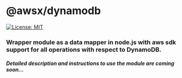 # @awsx/dynamodb

[![License: MIT](https://img.shields.io/badge/License-MIT-blue.svg)](https://opensource.org/licenses/MIT)

### Wrapper module as a data mapper in node.js with aws sdk support for all operations with respect to DynamoDB.

##### Detailed description and instructions to use the module are coming soon...
